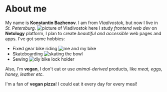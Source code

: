 # About me
My name is **Konstantin Bazhenov**. I am from *Vladivostok*, but now I live in *St. Petersburg*.
![picture of Vladivostok here](https://upload.wikimedia.org/wikipedia/commons/thumb/2/2e/Zolotoy_bridge%2C_Golden_Bridge_%2822076779162%29.jpg/1920px-Zolotoy_bridge%2C_Golden_Bridge_%2822076779162%29.jpg)
I study *frontend web dev* on **Netology** platform, I plan to create *beautiful and accessible* web pages and apps.
I've got some hobbies: 

 - Fixed gear bike riding ![me and my bike](https://i.postimg.cc/SRXfTLt7/photo-2023-08-08-16-32-43.jpg)
 - Skateboarding ![skating the bowl](https://i.postimg.cc/fbrGJCXY/photo-2023-08-22-08-15-13.jpg)
 - Sewing ![diy bike lock holder](https://i.postimg.cc/ZKwVbR6d/photo-2023-08-22-08-17-46.jpg)

Also, I'm **vegan**, I don't eat or use *animal-derived* products, like *meat, eggs, honey, leather etc*.

I'm a fan of **vegan pizza**! I could eat it every day for every meal!
